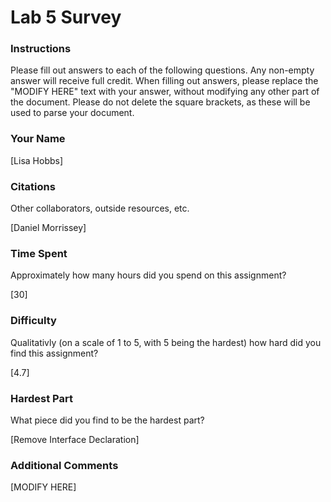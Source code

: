 Lab 5 Survey
============

### Instructions

Please fill out answers to each of the following questions.  Any non-empty answer will receive full credit.  When filling out answers, please replace the "MODIFY HERE" text with your answer, without modifying any other part of the document.  Please do not delete the square brackets, as these will be used to parse your document.

### Your Name

[Lisa Hobbs]

### Citations

Other collaborators, outside resources, etc.

[Daniel Morrissey]

### Time Spent

Approximately how many hours did you spend on this assignment?

[30]

### Difficulty

Qualitativly (on a scale of 1 to 5, with 5 being the hardest) how hard did you find this assignment?

[4.7]

### Hardest Part

What piece did you find to be the hardest part?

[Remove Interface Declaration]

### Additional Comments

[MODIFY HERE]
